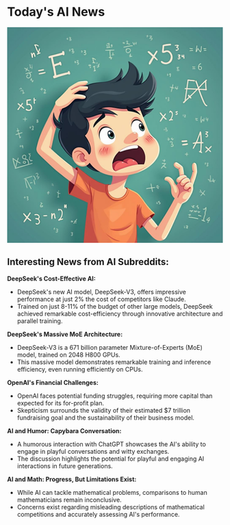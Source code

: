 
# Today's AI News

![Todays Image](pictures/20241228_100957.png)

## Interesting News from AI Subreddits:

**DeepSeek's Cost-Effective AI:**

- DeepSeek's new AI model, DeepSeek-V3, offers impressive performance at just 2% the cost of competitors like Claude.
- Trained on just 8-11% of the budget of other large models, DeepSeek achieved remarkable cost-efficiency through innovative architecture and parallel training.

**DeepSeek's Massive MoE Architecture:**

- DeepSeek-V3 is a 671 billion parameter Mixture-of-Experts (MoE) model, trained on 2048 H800 GPUs.
- This massive model demonstrates remarkable training and inference efficiency, even running efficiently on CPUs.

**OpenAI's Financial Challenges:**

- OpenAI faces potential funding struggles, requiring more capital than expected for its for-profit plan.
- Skepticism surrounds the validity of their estimated $7 trillion fundraising goal and the sustainability of their business model.

**AI and Humor: Capybara Conversation:**

- A humorous interaction with ChatGPT showcases the AI's ability to engage in playful conversations and witty exchanges.
- The discussion highlights the potential for playful and engaging AI interactions in future generations.

**AI and Math: Progress, But Limitations Exist:**

- While AI can tackle mathematical problems, comparisons to human mathematicians remain inconclusive.
- Concerns exist regarding misleading descriptions of mathematical competitions and accurately assessing AI's performance.
